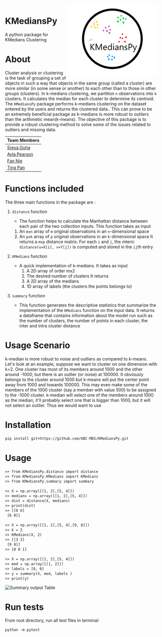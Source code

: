 <img src="/images/py_badge.png" width="300" align = "right">

# KMediansPy

A python package for KMedians Clustering

# About

Cluster analysis or clustering is the task of grouping a set of objects in such a way that objects in the same group (called a cluster) are more similar (in some sense or another) to each other than to those in other groups (clusters). In k-medians clustering, we partition `n` observations into `k` clusters. It calculates the median for each cluster to determine its centroid. The `KMediansPy` package performs k-medians clustering on the dataset entered by the users and returns the clustered data.. This can prove to be an extremely beneficial package as k-medians is more robust to outliers than the arithmetic mean(k-means). The objective of this package is to provide a robust clustering method to solve some of the issues related to outliers and missing data.

| **Team Members** |
| -- |
| [Sreya Guha](https://github.com/sreyaguha) |
| [Ayla Pearson](https://github.com/aylapear) |
| [Fan Nie](https://github.com/Jamienie)  |
| [Ting Pan](https://github.com/panntingg) |


# Functions included

The three main functions in the package are :

1. `distance` function

      - The function helps to calculate the Manhattan distance between each pair of the two collection inputs. This function takes as input
      1. An `mxn` array of `m` original observations in an `n`-dimensional space
      2. An `pxk` array of `p` original observations in an `k`-dimensional space
      It returns a `mxp` distance matrix. For each `i` and `j`, the mteric `distance(u=X[i], v=Y[j])` is computed and stored in the `ij`th entry

2. `KMedians` function

      - A quick implementation of k-medians. It takes as input
        1. A 2D array of order mx2
        2. The desired number of clusters
      It returns
        1. A 2D array of the medians
        2. 1D array of labels (the clusters the points belongs to)

3. `summary` function

      - This function generates the descriptive statistics that summarize the implementation of the `KMedians` function on the input data. It returns a      dataframe that contains information about the model run such as the number of clusters, the number of points in each cluster, the inter and intra       cluster distance


# Usage Scenario

k-median is more robust to noise and outliers as compared to k-means. Let's look at an example, suppose we want to cluster on one dimension with k=2. One cluster has most of its members around 1000 and the other around -1000; but there is an outlier (or noise) at 100000. It obviously belongs to the cluster around 1000 but k-means will put the center point away from 1000 and towards 100000. This may even make some of the members of the 1000 cluster (say a member with value 500) to be assigned to the -1000 cluster. k-median will select one of the members around 1000 as the median, it'll probably select one that is bigger than 1000, but it will not select an outlier.
Thus we would want to use

# Installation

```bash
pip install git+https://github.com/UBC-MDS/KMediansPy.git

```

# Usage

```
>> from KMediansPy.distance import distance
>> from KMediansPy.KMedians import KMedians
>> from KMediansPy.summary import summary

>> X = np.array([[1, 2],[5, 4]])
>> medians = np.array([[1, 2],[5, 4]])
>> dist = distance(X, medians)
>> print(dist)
>> [[0 6]
 [6 0]]

>> X = np.array([[1, 2],[5, 4],[9, 8]])
>> k = 2
>> KMedians(X, 2)
>> [[3 3]
 [9 8]]
>> [0 0 1]

>> X = np.array([[1, 2],[5, 4]])
>> med = np.array([[1, 2]])
>> labels = [0, 0]
>> y = summary(X, med, labels )
>> print(y)                              
 ```
![Summary output Table]("images/summary_output.png")



# Run tests

From root directory, run all test files in terminal:

```
python -m pytest
```
